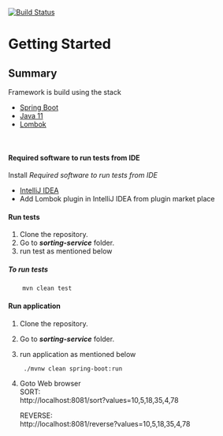 [![Build Status](https://travis-ci.org/hemantjanrao/sorting-service.svg?branch=master)](https://travis-ci.org/hemantjanrao/sorting-service)

# Getting Started

## Summary

Framework is build using the stack
* [Spring Boot](https://spring.io/projects/spring-boot)
* [Java 11](https://www.oracle.com/java/technologies/javase-jdk11-downloads.html)
* [Lombok](https://projectlombok.org/)
<br>

#### Required software to run tests from IDE
Install *Required software to run tests from IDE* 
* [IntelliJ IDEA](https://www.jetbrains.com/de-de/idea/)
* Add Lombok plugin in IntelliJ IDEA from plugin market place

#### Run tests
1. Clone the repository.
2. Go to ***sorting-service*** folder.
3. run test as mentioned below

##### To run tests     
        mvn clean test

#### Run application
1. Clone the repository.
2. Go to ***sorting-service*** folder.
3. run application as mentioned below   
     
        ./mvnw clean spring-boot:run
4. Goto Web browser \
    SORT: \
    http://localhost:8081/sort?values=10,5,18,35,4,78
    
    REVERSE:\
    http://localhost:8081/reverse?values=10,5,18,35,4,78         
        

